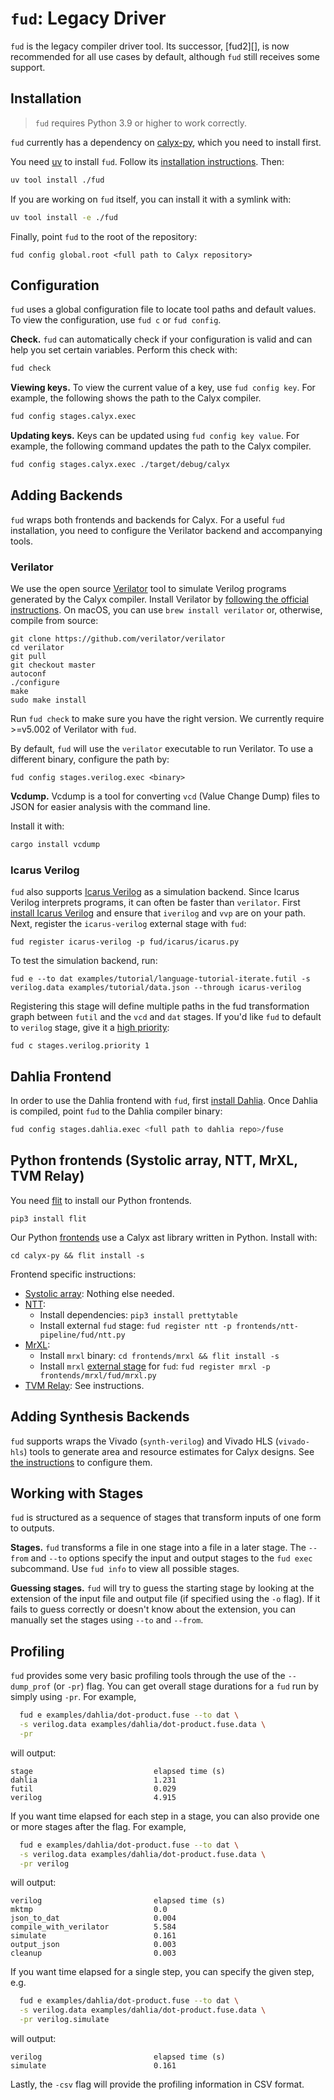 # `fud`: Legacy Driver

`fud` is the legacy compiler driver tool. Its successor, [fud2][], is now recommended for all use cases by default, although `fud` still receives some support.

## Installation
>
> `fud` requires Python 3.9 or higher to work correctly.

`fud` currently has a dependency on [calyx-py](builder/calyx-py.md), which you need to install first.

You need [uv][] to install `fud`.
Follow its [installation instructions][uv install].
Then:

```bash
uv tool install ./fud
```

If you are working on `fud` itself, you can install it with a symlink with:

```bash
uv tool install -e ./fud
```

Finally, point `fud` to the root of the repository:

```
fud config global.root <full path to Calyx repository>
```

[uv]: https://docs.astral.sh/uv/
[uv install]: https://docs.astral.sh/uv/#installation

## Configuration

`fud` uses a global configuration file to locate tool paths and default values.
To view the configuration, use `fud c` or `fud config`.

**Check.**
`fud` can automatically check if your configuration is valid and can help you set
certain variables. Perform this check with:

```bash
fud check
```

**Viewing keys.**
To view the current value of a key, use `fud config key`. For example, the
following shows the path to the Calyx compiler.

```bash
fud config stages.calyx.exec
```

**Updating keys.**
Keys can be updated using `fud config key value`.
For example, the following command updates the path to the Calyx compiler.

```bash
fud config stages.calyx.exec ./target/debug/calyx
```

## Adding Backends

`fud` wraps both frontends and backends for Calyx.
For a useful `fud` installation, you need to configure the Verilator
backend and accompanying tools.

### Verilator

We use the open source [Verilator][] tool to simulate Verilog programs
generated by the Calyx compiler.
Install Verilator by [following the official instructions](https://www.veripool.org/projects/verilator/wiki/Installing).
On macOS, you can use `brew install verilator` or, otherwise, compile from source:

    git clone https://github.com/verilator/verilator
    cd verilator
    git pull
    git checkout master
    autoconf
    ./configure
    make
    sudo make install

Run `fud check` to make sure you have the right version. We currently require >=v5.002 of Verilator with `fud`.

By default, `fud` will use the `verilator` executable to run Verilator.
To use a different binary, configure the path by:

```
fud config stages.verilog.exec <binary>
```

**Vcdump.**
Vcdump is a tool for converting `vcd` (Value Change Dump) files to JSON for
easier analysis with the command line.

Install it with:

```bash
cargo install vcdump
```

### Icarus Verilog

`fud` also supports [Icarus Verilog][icarus] as a simulation backend.
Since Icarus Verilog interprets programs, it can often be faster than
`verilator`.
First [install Icarus Verilog][icarus-install] and ensure that `iverilog` and
`vvp` are on your path.
Next, register the `icarus-verilog` external stage with `fud`:

```
fud register icarus-verilog -p fud/icarus/icarus.py
```

To test the simulation backend, run:

```
fud e --to dat examples/tutorial/language-tutorial-iterate.futil -s verilog.data examples/tutorial/data.json --through icarus-verilog
```

Registering this stage will define multiple paths in the fud transformation
graph between `futil` and the `vcd` and `dat` stages.
If you'd like `fud` to default to `verilog` stage, give it a [high
priority](./multiple-paths.md#using-stage-priority):

```
fud c stages.verilog.priority 1
```

## Dahlia Frontend

In order to use the Dahlia frontend with `fud`, first [install
Dahlia](../../frontends/dahlia.md).
Once Dahlia is compiled, point `fud` to the Dahlia compiler binary:

```bash
fud config stages.dahlia.exec <full path to dahlia repo>/fuse
```

## Python frontends (Systolic array, NTT, MrXL, TVM Relay)

You need [flit][] to install our Python frontends.

```
pip3 install flit
```

Our Python [frontends](../../frontends) use a Calyx ast library written in Python. Install with:

```
cd calyx-py && flit install -s
```

Frontend specific instructions:

- [Systolic array](../../frontends/systolic-array.md): Nothing else needed.
- [NTT](../../frontends/ntt.md):
  - Install dependencies: `pip3 install prettytable`
  - Install external `fud` stage: `fud register ntt -p frontends/ntt-pipeline/fud/ntt.py`
- [MrXL](../../frontends/mrxl.md):
  - Install `mrxl` binary: `cd frontends/mrxl && flit install -s`
  - Install `mrxl` [external stage][] for `fud`: `fud register mrxl -p frontends/mrxl/fud/mrxl.py`
- [TVM Relay](../../frontends/tvm-relay.md): See instructions.

## Adding Synthesis Backends

`fud` supports wraps the Vivado (`synth-verilog`) and Vivado HLS (`vivado-hls`)
tools to generate area and resource estimates for Calyx designs.
See [the instructions](./xilinx.md) to configure them.

## Working with Stages

`fud` is structured as a sequence of stages that transform inputs of one form
to outputs.

**Stages.**
`fud` transforms a file in one stage into a file in a later stage.
The `--from` and `--to` options specify the input and output stages to the
`fud exec` subcommand.
Use `fud info` to view all possible stages.

**Guessing stages.**
`fud` will try to guess the starting stage by looking at the extension of the
input file and output file (if specified using the `-o` flag).
If it fails to guess correctly or doesn't know about the extension, you can
manually set the stages using `--to` and `--from`.

## Profiling

`fud` provides some very basic profiling tools through the use of the `--dump_prof` (or `-pr`) flag.
You can get overall stage durations for a `fud` run by simply using `-pr`.
For example,

```bash
  fud e examples/dahlia/dot-product.fuse --to dat \
  -s verilog.data examples/dahlia/dot-product.fuse.data \
  -pr
```

will output:

```
stage                           elapsed time (s)
dahlia                          1.231
futil                           0.029
verilog                         4.915
```

If you want time elapsed for each step in a stage, you can also provide one or more stages after the flag.
For example,

```bash
  fud e examples/dahlia/dot-product.fuse --to dat \
  -s verilog.data examples/dahlia/dot-product.fuse.data \
  -pr verilog
```

will output:

```
verilog                         elapsed time (s)
mktmp                           0.0
json_to_dat                     0.004
compile_with_verilator          5.584
simulate                        0.161
output_json                     0.003
cleanup                         0.003
```

If you want time elapsed for a single step, you can specify the given step, e.g.

```bash
  fud e examples/dahlia/dot-product.fuse --to dat \
  -s verilog.data examples/dahlia/dot-product.fuse.data \
  -pr verilog.simulate
```

will output:

```
verilog                         elapsed time (s)
simulate                        0.161
```

Lastly, the `-csv` flag will provide the profiling information in CSV format.

[flit]: https://flit.readthedocs.io/en/latest/
[verilator]: https://www.veripool.org/wiki/verilator
[external stage]: ./external.md
[icarus]: http://iverilog.icarus.com/
[icarus-install]: https://iverilog.fandom.com/wiki/Installation_Guide
